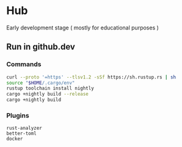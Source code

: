 # Hub

Early development stage ( mostly for educational purposes )

## Run in github.dev

### Commands

```sh
curl --proto '=https' --tlsv1.2 -sSf https://sh.rustup.rs | sh
source "$HOME/.cargo/env"
rustup toolchain install nightly
cargo +nightly build --release
cargo +nightly build
```

### Plugins

```
rust-analyzer
better-toml
docker
```
